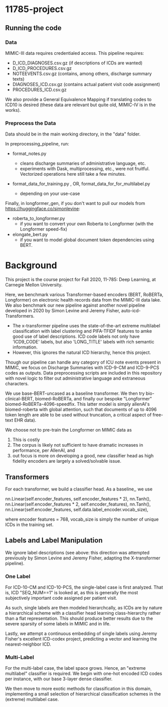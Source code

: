 # 11785-project

## Running the code

### Data

MIMIC-III data requires credentialed access. This pipeline requires:

- D_ICD_DIAGNOSES.csv.gz (if descriptions of ICDs are wanted)
- D_ICD_PROCEDURES.csv.gz
- NOTEEVENTS.csv.gz (contains, among others, discharge summary texts)
- DIAGNOSES_ICD.csv.gz (contains actual patient visit code assignment)
- PROCEDURES_ICD.csv.gz

We also provide a General Equivalence Mapping if translating codes to ICD10 is desired (these data are relevant but quite old, MIMIC-IV is in the works).

### Preprocess the Data

Data should be in the main working directory, in the "data" folder.

In preprocessing_pipeline, run:
- format_notes.py 
  - cleans discharge summaries of administrative language, etc.
  - experiments with Dask, multiprocessing, etc., were not fruitful. Vectorized operations here still take a few minutes.
  
- format_data_for_training.py , OR, format_data_for_for_multilabel.py
  - depending on your use-case
  
 Finally, in longformer_gen, if you don't want to pull our models from https://huggingface.co/simonlevine: 
 
 - roberta_to_longformer.py
    - if you want to convert your own Roberta to Longformer (with the Longformer speed-fix)
 - elongate_bert.py
    - if you want to model global document token dependencies using BERT.



# Background


This project is the course project for Fall 2020, 11-785: Deep Learning, at Carnegie Mellon University.

Here, we benchmark various Transformer-based encoders (BERT, RoBERTa, Longformer) on electronic health records data from the MIMIC-III data lake.
We also benchmark our new pipeline against another novel pipeline developed in 2020 by Simon Levine and Jeremy Fisher, auto-icd-Transformers.
- The x-transformer pipeline uses the state-of-the-art extreme multilabel classification with label clustering and PIFA-TFIDF features to amke good use of label descriptions. ICD code labels not only have 'ICD9_CODE' labels, but also 'LONG_TITLE' labels with rich semantic information.
- However, this ignores the natural ICD hierarchy, hence this project.

Though our pipeline can handle any category of ICU note events present in MIMIC, we focus on Discharge Summaries with ICD-9-CM and ICD-9-PCS codes as outputs.
Data preprocessing scripts are included in this repository with novel logic to filter out administrative language and extraneous characters.

We use base-BERT-uncased as a baseline transformer. We then try bio-clinical-BERT, biomed-RoBERTa, and finally our bespoke "Longformer" biomed-RoBERTa-4096-speedfix.
This latter model is simply allenAI's biomed-roberta with global attention, such that documents of up to 4096 token length are able to be used without truncation, a critical aspect of free-text EHR data).

We choose not to pre-train the Longformer on MIMIC data as
1) This is costly
2) The corpus is likely not sufficient to have dramatic increases in performance, per AllenAI, and
3) out focus is more on developing a good, new classifier head as high fidelity encoders are largely a solved/solvable issue.


## Transformers

For each transformer, we build a classifier head. As a baseline,, we use

nn.Linear(self.encoder_features, self.encoder_features * 2),
  nn.Tanh(),
  nn.Linear(self.encoder_features * 2, self.encoder_features),
  nn.Tanh(),
  nn.Linear(self.encoder_features, self.data.label_encoder.vocab_size),


where encoder features = 768, vocab_size is simply the number of unique ICDs in the training set.

## Labels and Label Manipulation

We ignore label descriptions (see above: this direction was attempted previously by Simon Levine and Jeremy Fisher, adapting the X-transformer pipeline).

### One Label
For ICD-10-CM and ICD-10-PCS, the single-label case is first analyzed. That is, ICD "SEQ_NUM==1" is looked at, as this is generally the most subjectively important code assigned per patient visit.

As such, single labels are then modeled hierarchcally, as ICDs are by nature a hierarchical scheme with a classifier head learning class-hierarchy rather than a flat representation.
This should produce better results due to the severe sparsity of some labels in MIMIC and in life.

Lastly, we attempt a continuous embedding of single labels using Jeremy Fisher's excellent ICD-codex project, predicting a vector and learning the nearest-neighbor ICD.

### Multi-Label

For the multi-label case, the label space grows. Hence, an "extreme multilabel" classifier is required.
We begin with one-hot encoded ICD codes per instance, with our base 3-layer dense classifier.

We then move to more exotic methods for classification in this domain, implementing a small selection of hierarchical classification schemes in the (extreme) multilabel case.


